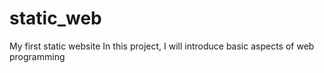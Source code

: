 # static_web
My first static website
In this project, I will introduce basic aspects of web programming